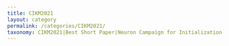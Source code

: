 ```yaml
---
title: CIKM2021
layout: category
permalink: /categories/CIKM2021/
taxonomy: CIKM2021|Best Short Paper|Neuron Campaign for Initialization Guided by Information Bottleneck Theory
---
```


